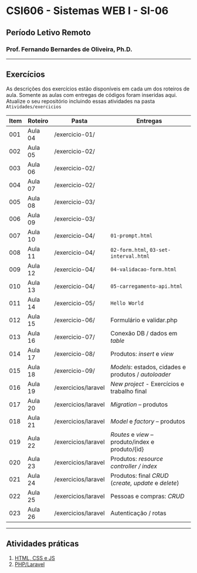 # CSI606 - Sistemas WEB I - SI-06
## Período Letivo Remoto
### Prof. Fernando Bernardes de Oliveira, Ph.D.

---
## Exercícios       

As descrições dos exercícios estão disponíveis em cada um dos roteiros de aula. Somente as aulas com entregas de códigos foram inseridas aqui. Atualize o seu repositório incluindo essas atividades na pasta `Atividades/exercicios`

Item | Roteiro | Pasta | Entregas
---- | ------ | -------|-------------------
001 | Aula 04 | /exercicio-01/ |  
002 | Aula 05 | /exercicio-02/ |  
003 | Aula 06 | /exercicio-02/ |  
004 | Aula 07 | /exercicio-02/ |  
005 | Aula 08 | /exercicio-03/ |  
006 | Aula 09 | /exercicio-03/ |  
007 | Aula 10 | /exercicio-04/ | `01-prompt.html`
008 | Aula 11 | /exercicio-04/ | `02-form.html`, `03-set-interval.html`
009 | Aula 12 | /exercicio-04/ | `04-validacao-form.html`
010 | Aula 13 | /exercicio-04/ | `05-carregamento-api.html`
011 | Aula 14 | /exercicio-05/ | `Hello World`
012 | Aula 15 | /exercicio-06/ | Formulário e validar.php
013 | Aula 16 | /exercicio-07/ | Conexão DB / dados em *table*
014 | Aula 17 | /exercicio-08/ | Produtos: *insert* e *view*
015 | Aula 18 | /exercicio-09/ | *Models*: estados, cidades e produtos / *autoloader*
016 | Aula 19 | /exercicios/laravel | *New project* - Exercícios e trabalho final
017 | Aula 20 | /exercicios/laravel | *Migration* – produtos
018 | Aula 21 | /exercicios/laravel | *Model* e *factory* – produtos
019 | Aula 22 | /exercicios/laravel | *Routes* e *view* – produto/index e produto/{id}
020 | Aula 23 | /exercicios/laravel | Produtos: *resource controller / index*
021 | Aula 24 | /exercicios/laravel | Produtos: final *CRUD* (*create, update* e *delete*)
022 | Aula 25 | /exercicios/laravel | Pessoas e compras: *CRUD*
023 | Aula 26 | /exercicios/laravel | Autenticação / rotas

---
## Atividades práticas  

1. [HTML, CSS e JS](./2021-01-atividade-pratica-001.md)
1. [PHP/Laravel](./2021-01-atividade-pratica-002.md)